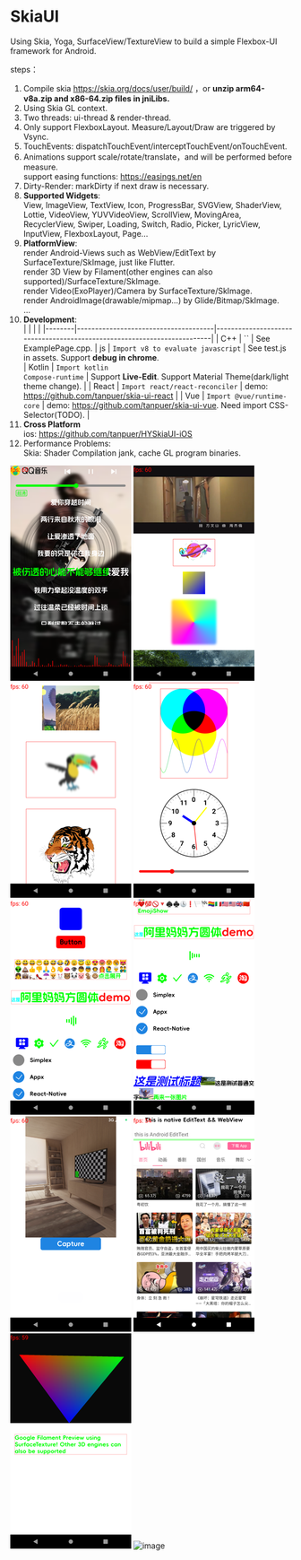 # SkiaUI

Using Skia, Yoga, SurfaceView/TextureView to build a simple Flexbox-UI framework for Android.

steps：

1. Compile skia https://skia.org/docs/user/build/ ，or **unzip arm64-v8a.zip and x86-64.zip files in jniLibs.**
2. Using Skia GL context.
3. Two threads: ui-thread & render-thread.
4. Only support FlexboxLayout. Measure/Layout/Draw are triggered by Vsync.
5. TouchEvents: dispatchTouchEvent/interceptTouchEvent/onTouchEvent.
6. Animations support scale/rotate/translate，and will be performed before measure.  
   support easing functions: https://easings.net/en
7. Dirty-Render: markDirty if next draw is necessary.
8. **Supported Widgets**:   
   View, ImageView, TextView, Icon, ProgressBar, SVGView, ShaderView, Lottie, VideoView,
   YUVVideoView, ScrollView, MovingArea, RecyclerView, Swiper, Loading, Switch, Radio, Picker,
   LyricView, InputView, FlexboxLayout, Page...
9. **PlatformView**:  
   render Android-Views such as WebView/EditText by SurfaceTexture/SkImage, just like Flutter.  
   render 3D View by Filament(other engines can also supported)/SurfaceTexture/SkImage.  
   render Video(ExoPlayer)/Camera by SurfaceTexture/SkImage.  
   render AndroidImage(drawable/mipmap...) by Glide/Bitmap/SkImage.  
   ...
10. **Development**:   
    |  |  |  |
    |--------|--------------------------------------|-------------------------------------------------------------------------|
    | C++    | ``                                   | See ExamplePage.cpp.
    | js     | `Import v8 to evaluate javascript`   | See test.js in assets. Support **debug in chrome**.  
    | Kotlin | `Import kotlin`<br>`Compose-runtime` | Support **Live-Edit**. Support Material Theme(dark/light theme change). |
    | React  | `Import react/react-reconciler`      | demo: https://github.com/tanpuer/skia-ui-react |
    | Vue    | `Import @vue/runtime-core`           | demo: https://github.com/tanpuer/skia-ui-vue. Need import CSS-Selector(TODO). |
11. **Cross Platform**  
    ios: https://github.com/tanpuer/HYSkiaUI-iOS  
12. Performance Problems:  
    Skia: Shader Compilation jank, cache GL program binaries.  

![image](https://github.com/tanpuer/SkiaUI2/blob/main/app/example.png)
![image](https://github.com/tanpuer/SkiaUI2/blob/main/app/example1.png)
![image](https://github.com/tanpuer/SkiaUI2/blob/main/app/example2.png)
![image](https://github.com/tanpuer/SkiaUI2/blob/main/app/example3.png)
![image](https://github.com/tanpuer/SkiaUI2/blob/main/app/example4.png)
![image](https://github.com/tanpuer/SkiaUI2/blob/main/app/example5.png)
![image](https://github.com/tanpuer/SkiaUI2/blob/main/app/example6.png)
![image](https://github.com/tanpuer/SkiaUI2/blob/main/app/example7.png)
![image](https://github.com/tanpuer/SkiaUI2/blob/main/app/example8.png)
![image](https://github.com/tanpuer/SkiaUI2/blob/main/app/example9.gif)
